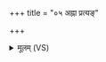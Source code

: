+++
title = "०५ अह्ना प्रत्यङ्"

+++
<details><summary>मूलम् (VS)</summary>

अह्ना॑प्र॒त्यङ्व्रात्यो॒ रात्र्या॒ प्राङ्नमो॒ व्रात्या॑य ॥
</details>